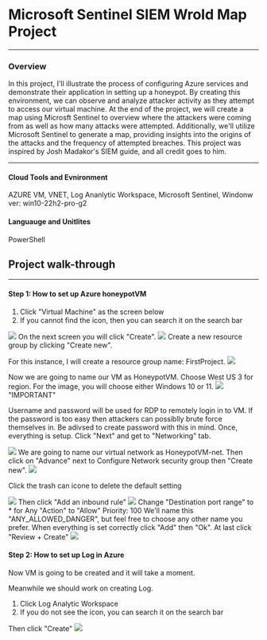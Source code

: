 # Microsoft Sentinel SIEM Wrold Map Project

<hr>
<h3>Overview</h3>
In this project, I'll illustrate the process of configuring Azure services and demonstrate their application in setting up a honeypot. By creating this environment, we can observe and analyze attacker activity as they attempt to access our virtual machine. At the end of the project, we will create a map using Microsft Sentinel to overview where the attackers were coming from as well as how many attacks were attempted. Additionally, we'll utilize Microsoft Sentinel to generate a map, providing insights into the origins of the attacks and the frequency of attempted breaches. This project was inspired by Josh Madakor's SIEM guide, and all credit goes to him.
<hr>

<h4>Cloud Tools and Evnironment</h3>
AZURE VM, VNET, Log Ananlytic Workspace, Microsoft Sentinel, Windonw ver: win10-22h2-pro-g2
<h4>Languauge and Unitlites</h3>
PowerShell

<h2>Project walk-through</h2>
<hr>

<h4>Step 1: How to set up Azure honeypotVM</h4>
<b2>
  
  1. Click "Virtual Machine" as the screen below
  2. If you cannot find the icon, then you can search it on the search bar
</b2>
<img src="1.png">

<b2>
On the next screen you will click "Create".
</b2>
<img src="2.png">

<b2>
Create a new resource group by clicking "Create new".

For this instance, I will create a resource group name: FirstProject.
<img src="3.png">
</b2>

<b2>
Now we are going to name our VM as HoneypotVM. Choose West US 3 for region. For the image, you will choose either Windows 10 or 11.
<img src="4.png">
</b2>

<b2>
"IMPORTANT"

Username and password will be used for RDP to remotely login in to VM. If the password is too easy then attackers can possiblly brute force themselves in. Be adivsed to create password with this in mind.
Once, everything is setup. Click "Next" and get to "Networking" tab.

<img src="5.png">

<b2>
We are going to name our virtual network as HoneypotVM-net. Then click on "Advance" next to Configure Network security group then "Create new".

<img src="6.png">

Click the trash can icone to delete the default setting

<img src="7.png">
Then click "Add an inbound rule"

<img src="8.png">
</b2>

<b2>
Change "Destination port range" to * for Any
"Action" to "Allow"
Priority: 100
We'll name this "ANY_ALLOWED_DANGER", but feel free to choose any other name you prefer.
When everything is set correctly click "Add" then "Ok".
At last click "Review + Create"

<img src="9.png">
</br2>

<h4>Step 2: How to set up Log in Azure</h4>
<br2>
Now VM is going to be created and it will take a moment.

Meanwhile we should work on creating Log.

1. Click Log Analytic Workspace
2. If you do not see the icon, you can search it on the search bar

Then click "Create"
<img src="10.png">

